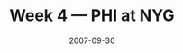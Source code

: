 ---
layout: game
title: Week 4 — PHI at NYG
season: 2007
game_id: 2007_04_PHI_NYG
week: 4
date: 2007-09-30
home_team: NYG
away_team: PHI
final_home: 
final_away: 
pbp_url: /assets/data/pbp/2007/2007_04_PHI_NYG.csv.gz
---
